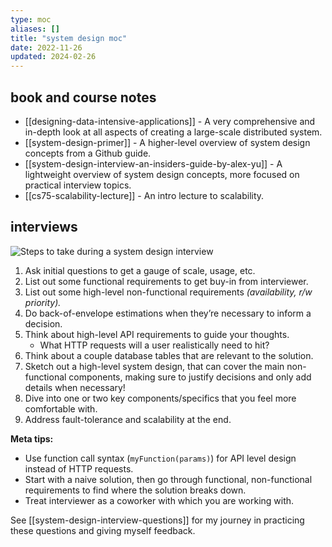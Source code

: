 ```yaml
---
type: moc
aliases: []
title: "system design moc"
date: 2022-11-26
updated: 2024-02-26
---
```


## book and course notes

- [[designing-data-intensive-applications]] - A very comprehensive and in-depth look at all aspects of creating a large-scale distributed system.
- [[system-design-primer]] - A higher-level overview of system design concepts from a Github guide.
- [[system-design-interview-an-insiders-guide-by-alex-yu]] - A lightweight overview of system design concepts, more focused on practical interview topics.
- [[cs75-scalability-lecture]] - An intro lecture to scalability.

## interviews

![Steps to take during a system design interview](https://github.com/ashishps1/awesome-system-design-resources/raw/main/diagrams/interview-template.png)

1. Ask initial questions to get a gauge of scale, usage, etc.
2. List out some functional requirements to get buy-in from interviewer.
3. List out some high-level non-functional requirements *(availability, r/w priority).*
4. Do back-of-envelope estimations when they’re necessary to inform a decision.
5. Think about high-level API requirements to guide your thoughts.
	- What HTTP requests will a user realistically need to hit?
6. Think about a couple database tables that are relevant to the solution.
7. Sketch out a high-level system design, that can cover the main non-functional components, making sure to justify decisions and only add details when necessary!
8. Dive into one or two key components/specifics that you feel more comfortable with.
9. Address fault-tolerance and scalability at the end.

**Meta tips:**

- Use function call syntax (`myFunction(params)`) for API level design instead of HTTP requests.
- Start with a naive solution, then go through functional, non-functional requirements to find where the solution breaks down.
- Treat interviewer as a coworker with which you are working with.

See [[system-design-interview-questions]] for my journey in practicing these questions and giving myself feedback.
